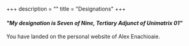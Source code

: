 +++
description = ""
title = "Designations"
+++
#### *"My designation is Seven of Nine, Tertiary Adjunct of Unimatrix 01"*  


You have landed on the personal website of Alex Enachioaie.
